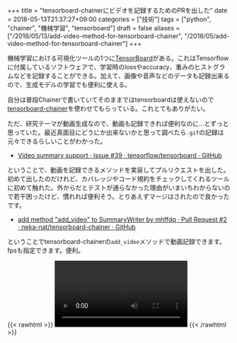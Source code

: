 +++
title = "tensorboard-chainerにビデオを記録するためのPRを出した"
date = 2018-05-13T21:37:27+09:00
categories = ["技術"]
tags = ["python", "chainer", "機械学習", "tensorboard"]
draft = false
aliases = ["/2018/05/13/add-video-method-for-tensorboard-chainer", "/2018/05/add-video-method-for-tensorboard-chainer"]
+++

機械学習における可視化ツールの1つに[TensorBoard](https://www.tensorflow.org/programmers_guide/summaries_and_tensorboard)がある。これはTensorflowに付属しているソフトウェアで、学習時のlossやaccuracy、重みのヒストグラムなどを記録することができる。加えて、画像や音声などのデータも記録出来るので、生成モデルの学習でも便利に使える。

自分は普段Chainerで書いていてそのままではtensorboardは使えないので[tensorboard-chainer](https://github.com/neka-nat/tensorboard-chainer)を使わせてもらっている。これとてもありがたい。

ただ、研究テーマが動画生成なので、動画も記録できれば便利なのに…とずっと思っていた。最近真面目にどうにか出来ないかと思って調べたら`.gif`の記録は元々できるらしいことがわかった。

- [Video summary support · Issue #39 · tensorflow/tensorboard · GitHub](https://github.com/tensorflow/tensorboard/issues/39)

ということで、動画を記録できるメソッドを実装してプルリクエストを出した。初めて出したのだけれど、カバレッジやコード規約をチェックしてくれるツールに初めて触れた。外からだとテストが通らなかった理由がいまいちわからないので若干困ったけど、慣れれば便利そう。とりあえずマージはされたので良かったです。

- [add method "add_video" to SummaryWriter by mhffdq · Pull Request #2 · neka-nat/tensorboard-chainer · GitHub](https://github.com/neka-nat/tensorboard-chainer/pull/2)

ということでtensorboard-chainerの`add_video`メソッドで動画記録できます。fpsも指定できます。便利。

{{< rawhtml >}}
<video style="max-width: 100%;" src="http://localhost:51332/videos/2018/add-video-for-tensorboard-chainer/tensoboard_video.mp4" autoplay loop></video>
{{< /rawhtml >}}
